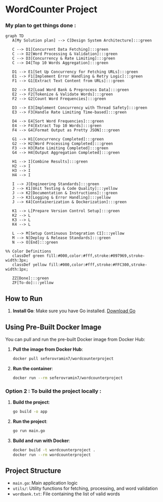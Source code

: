 # WordCounter Project

### My plan to get things done :

```mermaid
graph TD
   A[My Solution plan] --> C[Design System Architecture]:::green

   C --> D1[Concurrent Data Fetching]:::green
   C --> D2[Word Processing & Validation]:::green
   C --> D3[Concurrency & Rate Limiting]:::green
   C --> D4[Top 10 Words Aggregation]:::green

   D1 --> E1[Set Up Concurrency for Fetching URLs]:::green
   E1 --> F1[Implement Error Handling & Retry Logic]:::green
   F1 --> G1[Extract Text Content from URLs]:::green

   D2 --> E2[Load Word Bank & Preprocess Data]:::green
   E2 --> F2[Tokenize & Validate Words]:::green
   F2 --> G2[Count Word Frequencies]:::green

   D3 --> E3[Implement Concurrency with Thread Safety]:::green
   E3 --> F3[Handle Rate Limiting Time-based]:::green

   D4 --> E4[Sort Word Frequencies]:::green
   E4 --> F4[Extract Top 10 Words]:::green
   F4 --> G4[Format Output as Pretty JSON]:::green

   G1 --> H1[Concurrency Completed]:::green
   G2 --> H2[Word Processing Completed]:::green
   F3 --> H3[Rate Limiting Completed]:::green
   G4 --> H4[Output Aggregation Completed]:::green

   H1 --> I[Combine Results]:::green
   H2 --> I
   H3 --> I
   H4 --> I

   I --> J[Engineering Standards]:::green
   J --> K1[Unit Testing & Code Quality]:::yellow
   J --> K2[Documentation & Instructions]:::green
   J --> K3[Logging & Error Handling]:::yellow
   J --> K4[Containerization & Dockerization]:::green

   K1 --> L[Prepare Version Control Setup]:::green
   K2 --> L
   K3 --> L
   K4 --> L

   L --> M[Setup Continuous Integration CI]:::yellow
   M --> N[Deploy & Release Standards]:::green
   N --> O[End]:::green

%% Color Definitions
   classDef green fill:#000,color:#fff,stroke:#097969,stroke-width:3px;
   classDef yellow fill:#000,color:#fff,stroke:#FFC300,stroke-width:1px;

   ZZ[Done]:::green
   ZF[To-do]:::yellow
```

## How to Run

1. **Install Go**: Make sure you have Go installed. [Download Go](https://golang.org/dl/)

## Using Pre-Built Docker Image

You can pull and run the pre-built Docker image from Docker Hub:

1. **Pull the image from Docker Hub**:
   ```bash
   docker pull seferovramin7/wordcounterproject
   ```

2. **Run the container**:
   ```bash
   docker run --rm seferovramin7/wordcounterproject
   ```

### Option 2 : To build the project locally : 


1. **Build the project**:
   ```bash
   go build -o app
   ```
2. **Run the project**:
   ```bash
   go run main.go
   ```
3. **Build and run with Docker**:
   ```bash
   docker build -t wordcounterproject .
   docker run --rm wordcounterproject
   ```


## Project Structure

- `main.go`: Main application logic
- `utils/`: Utility functions for fetching, processing, and word validation
- `wordbank.txt`: File containing the list of valid words
